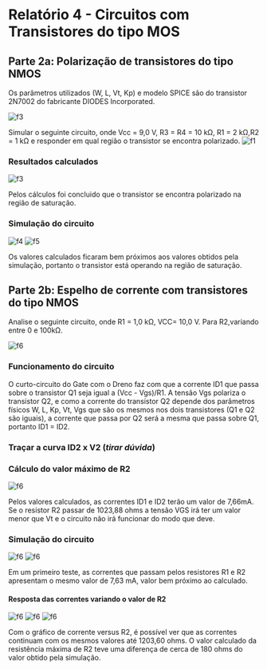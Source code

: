 # Relatório 4 - Circuitos com Transistores do tipo MOS

## Parte 2a:  Polarização de transistores do tipo NMOS
Os parâmetros utilizados (W, L, Vt, Kp) e modelo SPICE são do transistor 2N7002 do fabricante DIODES Incorporated.

![f3](/resources/images/relat4/p2model.jpg)

Simular o seguinte circuito, onde Vcc = 9,0 V, R3 = R4 = 10 kΩ, R1 = 2 kΩ,R2 = 1 kΩ e responder em qual região o transistor se encontra polarizado.
![f1](/resources/images/relat4/p2circ1.jpg)

### Resultados calculados

![f3](/resources/images/relat4/p2calculo1.jpg)

Pelos cálculos foi concluido que o transistor se encontra polarizado na região de saturação.

### Simulação do circuito

![f4](/resources/images/relat4/p2circ2.jpg)
![f5](/resources/images/relat4/p2circ2_result.jpg)

Os valores calculados ficaram bem próximos aos valores obtidos pela simulação, portanto o transistor está operando na região de saturação.

## Parte 2b: Espelho de corrente com transistores do tipo NMOS
Analise o seguinte circuito, onde R1 = 1,0 kΩ, VCC= 10,0 V. Para R2,variando entre 0 e 100kΩ.

![f6](/resources/images/relat4/p2circ3.jpg)

### Funcionamento do circuito

O curto-circuito do Gate com o Dreno faz com que a corrente ID1 que passa sobre o transistor Q1 seja igual a (Vcc - Vgs)/R1. A tensão Vgs polariza o transistor Q2, e como a corrente do transistor Q2 depende dos parâmetros físicos W, L, Kp, Vt, Vgs que são os mesmos nos dois transistores (Q1 e Q2 são iguais), a corrente que passa por Q2 será a mesma que passa sobre Q1, portanto ID1 = ID2.

### Traçar a curva ID2 x V2 (*tirar dúvida*)

### Cálculo do valor máximo de R2

![f6](/resources/images/relat4/p3calculo1.jpg)

Pelos valores calculados, as correntes ID1 e ID2 terão um valor de 7,66mA. Se o resistor R2 passar de 1023,88 ohms a tensão VGS irá ter um valor menor que Vt e o circuito não irá funcionar do modo que deve.

### Simulação do circuito
![f6](/resources/images/relat4/p3circ1.jpg)
![f6](/resources/images/relat4/p3resultados1.jpg)

Em um primeiro teste, as correntes que passam pelos resistores R1 e R2 apresentam o mesmo valor de 7,63 mA, valor bem próximo ao calculado.

#### Resposta das correntes variando o valor de R2

![f6](/resources/images/relat4/p3circ2.jpg)
![f6](/resources/images/relat4/p3curva1.jpg)
![f6](/resources/images/relat4/p3curva2.jpg)

Com o gráfico de corrente versus R2, é possível ver que as correntes continuam com os mesmos valores até 1203,60 ohms. O valor calculado da resistência máxima de R2 teve uma diferença de cerca de 180 ohms do valor obtido pela simulação. 
